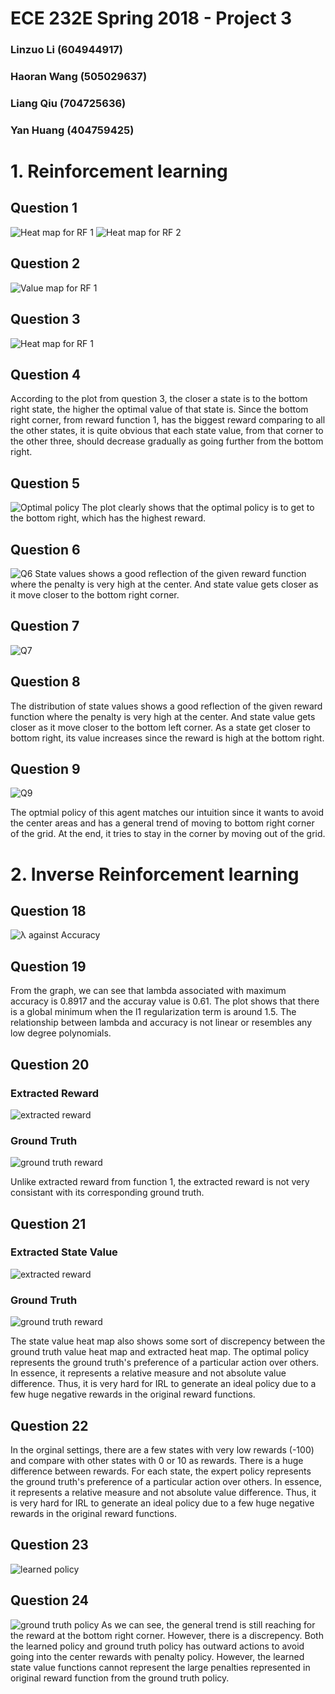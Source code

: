 # ECE 232E Spring 2018 - Project 3

### Linzuo Li (604944917)

### Haoran Wang (505029637)

### Liang Qiu (704725636)

### Yan Huang (404759425)


# 1. Reinforcement learning

## Question 1

![Heat map for RF 1](./plots/Wang/Q1_1.png)
![Heat map for RF 2](./plots/Wang/Q1_2.png)

## Question 2

![Value map for RF 1](./plots/Wang/Q2.png)

## Question 3

![Heat map for RF 1](plots/Wang/Q3.png)

## Question 4
According to the plot from question 3, the closer a state is to the bottom right state, the higher the optimal value of that state is. Since the bottom right corner, from reward function 1, has the biggest reward comparing to all the other states, it is quite obvious that each state value, from that corner to the other three, should decrease gradually as going further from the bottom right.  
## Question 5

![Optimal policy](plots/Wang/Q5.png)
The plot clearly shows that the optimal policy is to get to the bottom right, which has the highest reward. 

[comment]: # (It might not be possible to get the optimal action by only observing the neighbor.)

## Question 6
![Q6](plots/linzuo/Q6_1.png)
State values shows a good reflection of the given reward function where the penalty is very high at the center. And state value gets closer as it move closer to the bottom right corner.
## Question 7
![Q7](plots/linzuo/Q7_1.png)
## Question 8
The distribution of state values shows a good reflection of the given reward function where the penalty is very high at the center. And state value gets closer as it move closer to the bottom left corner. As a state get closer to bottom right, its value increases since the reward is high at the bottom right.
## Question 9
![Q9](plots/linzuo/Q9_1.png)

The optmial policy of this agent matches our intuition since it wants to avoid the center areas and has a general trend of moving to bottom right corner of the grid. At the end, it tries to stay in the corner by moving out of the grid.
# 2. Inverse Reinforcement learning

## Question 18
![λ against Accuracy](./plots/linzuo/Q18_1.png)

## Question 19

From the graph, we can see that lambda associated with maximum accuracy is  0.8917 and the accuray value is 0.61. The plot shows that there is a global minimum when the l1 regularization term is around 1.5. The relationship between lambda and accuracy is not linear or resembles any low degree polynomials.


## Question 20
### Extracted Reward
![extracted reward](./plots/linzuo/Q20_1.png)
### Ground Truth
![ground truth reward](./plots/linzuo/Q20_2.png)

Unlike extracted reward from function 1, the extracted reward is not very consistant with its corresponding ground truth.

## Question 21
### Extracted State Value
![extracted reward](./plots/linzuo/Q21_1.png)
### Ground Truth
![ground truth reward](./plots/linzuo/Q21_2.png)

The state value heat map also shows some sort of discrepency between the ground truth value heat map and extracted heat map. The optimal policy represents the ground truth's preference of a particular action over others. In essence, it represents a relative measure and not absolute value difference. Thus, it is very hard for IRL to generate an ideal policy due to a few huge negative rewards in the original reward functions. 


## Question 22

In the orginal settings, there are a few states with very low rewards (-100) and compare with other states with 0 or 10 as rewards. There is a huge difference between rewards. For each state, the expert policy represents the ground truth's preference of a particular action over others. In essence, it represents a relative measure and not absolute value difference. Thus, it is very hard for IRL to generate an ideal policy due to a few huge negative rewards in the original reward functions. 

## Question 23
![learned policy](./plots/linzuo/Q23_1.png)


## Question 24

![ground truth policy](./plots/linzuo/Q24_1.png)
As we can see, the general trend is still reaching for the reward at the bottom right corner. However, there is a discrepency. Both the learned policy and ground truth policy has outward actions to avoid going into the center rewards with penalty policy. However, the learned state value functions cannot represent the large penalties represented in original reward function from the ground truth policy.  